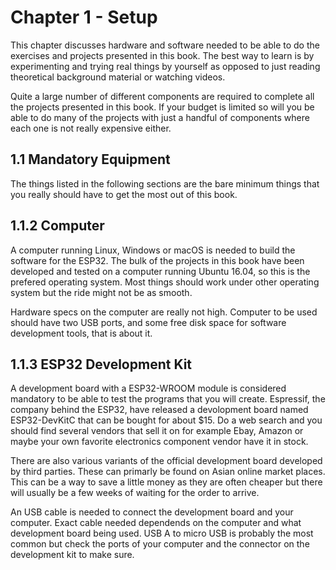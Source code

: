 # Chapter 1 - Setup
This chapter discusses hardware and software needed to be able to do the exercises and projects presented in this book. The best way to learn is by experimenting and trying real things by yourself as opposed to just reading theoretical background material or watching videos.

Quite a large number of different components are required to complete all the projects presented in this book. If your budget is limited so will you be  able to do many of the projects with just a handful of components where each one is not really expensive either.

## 1.1 Mandatory Equipment
The things listed in the following sections are the bare minimum things that you really should have to get the most out of this book.

## 1.1.2 Computer
A computer running Linux, Windows or macOS is needed to build the software for the ESP32. The bulk of the projects in this book have been developed and tested on a computer running Ubuntu 16.04, so this is the prefered operating system. Most things should work under other operating system but the ride might not be as smooth.

Hardware specs on the computer are really not high. Computer to be used should have two USB ports, and some free disk space for software development tools, that is about it.

## 1.1.3 ESP32 Development Kit
A development board with a ESP32-WROOM module is considered mandatory to be able to test the programs that you will create. Espressif, the company behind the ESP32, have released a devolopment board named ESP32-DevKitC that can be bought for about $15. Do a web search and you should find several vendors that sell it on for example Ebay, Amazon or maybe your own favorite electronics component vendor have it in stock.

There are also various variants of the official development board developed by third parties. These can primarly be found on Asian online market places. This can be a way to save a little money as they are often cheaper but there will usually be a few weeks of waiting for the order to arrive.

An USB cable is needed to connect the development board and your computer. Exact cable needed dependends on the computer and what development board being used. USB A to micro USB is probably the most common but check the ports of your computer and the connector on the development kit to make sure.
